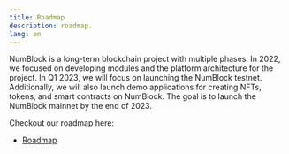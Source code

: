 ```yaml
---
title: Roadmap
description: roadmap.
lang: en
---
```


NumBlock is a long-term blockchain project with multiple phases. In 2022, we focused on developing modules and the platform architecture for the project. In Q1 2023, we will focus on launching the NumBlock testnet. Additionally, we will also launch demo applications for creating NFTs, tokens, and smart contracts on NumBlock. The goal is to launch the NumBlock mainnet by the end of 2023.

Checkout our roadmap here:
- [Roadmap](https://numblock.org/?page_id=2910)